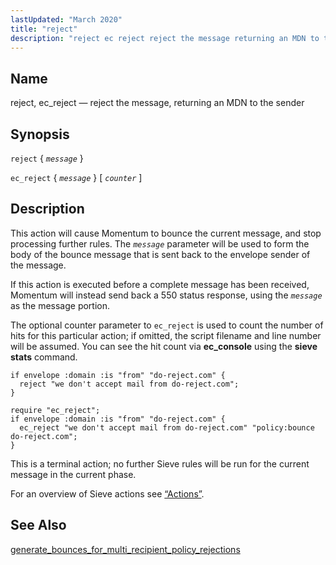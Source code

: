 ```yaml
---
lastUpdated: "March 2020"
title: "reject"
description: "reject ec reject reject the message returning an MDN to the sender reject message ec reject message counter This action will cause Momentum to bounce the current message and stop processing further rules The message parameter will be used to form the body of the bounce message that is sent..."
---
```


<a name="sieve.ref.reject"></a> 
## Name

reject, ec_reject — reject the message, returning an MDN to the sender

## Synopsis

`reject` { *`message`* }

`ec_reject` { *`message`* } [ *`counter`* ]

<a name="idp31130848"></a> 
## Description

This action will cause Momentum to bounce the current message, and stop processing further rules. The *`message`* parameter will be used to form the body of the bounce message that is sent back to the envelope sender of the message.

If this action is executed before a complete message has been received, Momentum will instead send back a 550 status response, using the *`message`* as the message portion.

The optional counter parameter to `ec_reject` is used to count the number of hits for this particular action; if omitted, the script filename and line number will be assumed. You can see the hit count via **ec_console** using the **sieve stats**       command.

<a name="example.reject"></a> 


```
if envelope :domain :is "from" "do-reject.com" {
  reject "we don't accept mail from do-reject.com";
}
```

<a name="example.rject.second"></a> 


```
require "ec_reject";
if envelope :domain :is "from" "do-reject.com" {
  ec_reject "we don't accept mail from do-reject.com" "policy:bounce do-reject.com";
}
```

This is a terminal action; no further Sieve rules will be run for the current message in the current phase.

For an overview of Sieve actions see [“Actions”](/momentum/3/3-reference/sieve-syntax-basic#sieve.syntax.basic.actions).

<a name="idp31143168"></a> 
## See Also

[generate_bounces_for_multi_recipient_policy_rejections](/momentum/3/3-reference/3-reference-conf-ref-generate-bounces-for-multi-recipient-policy-rejections)